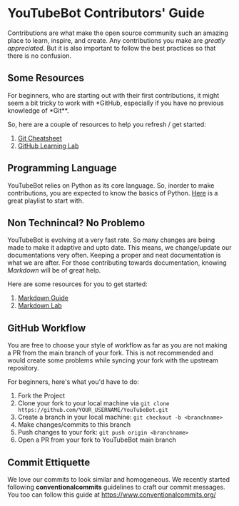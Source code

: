 # YouTubeBot Contributors' Guide

Contributions are what make the open source community such an amazing place to learn, inspire, and create. Any contributions you make are _greatly appreciated_. But it is
also important to follow the best practices so that there is no confusion.

## Some Resources

For beginners, who are starting out with their first contributions, it might seem a bit tricky to work with *GitHub, especially if you have no previous knowledge of *Git\*\*.

So, here are a couple of resources to help you refresh / get started:

1. [Git Cheatsheet](https://education.github.com/git-cheat-sheet-education.pdf)
2. [GitHub Learning Lab](https://lab.github.com/githubtraining/introduction-to-github)

## Programming Language

YouTubeBot relies on Python as its core language. So, inorder to make contributions, you are expected to know the basics of Python. [Here](https://www.youtube.com/playlist?list=PLbsliZj8JocIez5TvsbMaVKgF-sxoal0C) is a great playlist to start with.

## Non Technincal? No Problemo

YouTubeBot is evolving at a very fast rate. So many changes are being made to make it adaptive and upto date. This means, we change/update our documentations very often. Keeping a proper and neat documentation is what we are after. For those contributing towards documentation, knowing _Markdown_ will be of great help.

Here are some resources for you to get started:

1. [Markdown Guide](https://www.markdownguide.org/basic-syntax/)
2. [Markdown Lab](https://www.markdowntutorial.com/)

## GitHub Workflow

You are free to choose your style of workflow as far as you are not making a PR from the main branch of your fork. This is not recommended and would create some problems while syncing your fork with the upstream repository.

For beginners, here's what you'd have to do:

1. Fork the Project
2. Clone your fork to your local machine via `git clone https://github.com/YOUR_USERNAME/YouTubeBot.git`
3. Create a branch in your local machine: `git checkout -b <branchname>`
4. Make changes/commits to this branch
5. Push changes to your fork: `git push origin <branchname>`
6. Open a PR from your fork to YouTubeBot main branch

## Commit Ettiquette

We love our commits to look similar and homogeneous. We recently started following **conventionalcommits** guidelines to craft our commit messages. You too can follow this guide at <https://www.conventionalcommits.org/>
